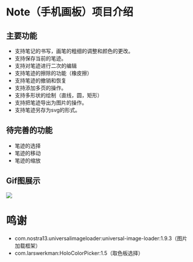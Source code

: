 # Note（手机画板）项目介绍
## 主要功能
- 支持笔记的书写，画笔的粗细的调整和颜色的更改。
- 支持保存当前的笔迹。
- 支持对笔迹进行二次的编辑
- 支持笔迹的擦除的功能（橡皮擦）
- 支持笔迹的撤销和恢复
- 支持添加多页的操作。
- 支持多形状的绘制（直线，圆，矩形）
- 支持把笔迹导出为图片的操作。
- 支持笔迹另存为svg的形式。

## 待完善的功能
- 笔迹的选择
- 笔迹的移动
- 笔迹的缩放

## Gif图展示
![](https://raw.githubusercontent.com/chaojian/Note/master/app/src/main/res/drawable/output.gif)

# 鸣谢

- com.nostra13.universalimageloader:universal-image-loader:1.9.3（图片加载框架）
- com.larswerkman:HoloColorPicker:1.5（取色板选择）
